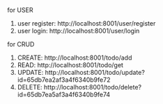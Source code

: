 for USER
1. user register: http://localhost:8001/user/register
2. user login: http://localhost:8001/user/login


for CRUD
1. CREATE: http://localhost:8001/todo/add
2. READ: http://localhost:8001/todo/get
3. UPDATE: http://localhost:8001/todo/update?id=65db7ea2af3a4f6340b9fe72
4. DELETE: http://localhost:8001/todo/delete?id=65db7ea5af3a4f6340b9fe74
